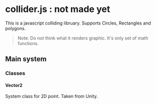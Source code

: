 # collider.js : not made yet
This is a javascript colliding libruary.
Supports Circles, Rectangles and polygons.
> Note: Do not think what it renders graphic. It's only set of math functions.

## Main system
### Classes
#### Vector2
System class for 2D point. Taken from Unity.
#####

